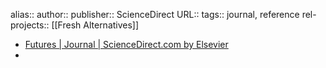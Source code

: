 alias::
author::
publisher:: ScienceDirect
URL::
tags:: journal, reference
rel-projects:: [[Fresh Alternatives]]

- [Futures | Journal | ScienceDirect.com by Elsevier](https://www.sciencedirect.com/journal/futures)
-
